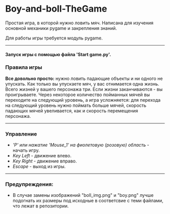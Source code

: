 # Boy-and-boll-TheGame
 Простая игра, в которой нужно ловить мяч. Написана для изучения основной механики pygame и закрепления знаний.
 
 Для работы игры требуется модуль pygame.
  ____
  
  #### Запуск игры с помощью файла 'Start game.py'. ####
  
 ### Правила игры ###
 **Все довольно просто:** нужно ловить падающие объекты и ни одного не упускать. Как только вы упускаете мяч, у вас отнимается одна жизнь. Всего жизней у вашего персонажа три. Если жизни заканчиваются - вы проигрываете. Через некоторое количество пойманных мячей вы переходите на следующий уровень, а игра усложняется: для перехода на следующий уровень нужно поймать больше мячей, скорость падающих мячей увеливается, как и скорость перемещения персонажа.

 ____
 
  ### Управление ###
 - *'P' или нажатие 'Mouse_1' на фиолетовую (розовую) область* - начать игру.
 - *Key Left* - движение влево.
 - *Key Right* - движение вправо.
 - *Escape* - выход из игры.
 
 ____
 ### Предупреждения: ###
 
* В случае замены изображений "boll_img.png" и "boy.png" лучше подогнать их размеры под исходные в соответсвие с теми файлами, что лежат в репозитории.
